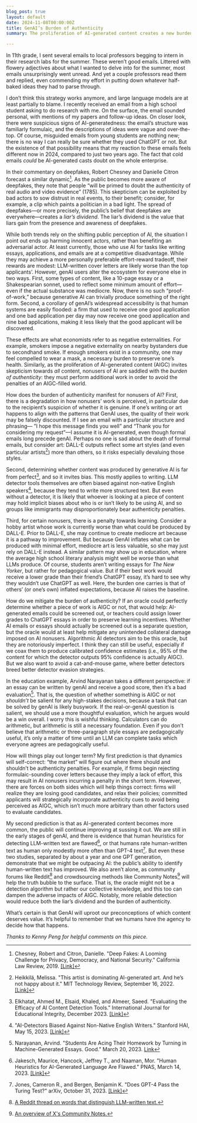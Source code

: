 ```yaml
---
blog_post: true
layout: default
date: 2024-11-08T00:00:00Z
title: GenAI’s Burden of Authenticity
summary: The proliferation of AI-generated content creates a new burden for AI nonusers to prove their authenticity.

---
```


In 11th grade, I sent several emails to local professors begging to intern in their research labs for the summer. These weren’t good emails. Littered with flowery adjectives about what I wanted to delve into for the summer, most emails unsurprisingly went unread. And yet a couple professors read them and replied, even commending my effort in putting down whatever half-baked ideas they had to parse through. 

I don’t think this strategy works anymore, and large language models are at least partially to blame. I recently received an email from a high school student asking to do research with me. On the surface, the email sounded personal, with mentions of my papers and follow-up ideas. On closer look, there were suspicious signs of AI-generatedness: the email’s structure was familiarly formulaic, and the descriptions of ideas were vague and over-the-top. Of course, misguided emails from young students are nothing new; there is no way I can really be sure whether they used ChatGPT or not. But the existence of that possibility means that my reaction to these emails feels different now in 2024, compared to just two years ago. The fact that cold emails *could* be AI-generated casts doubt on the whole enterprise.

In their commentary on deepfakes, Robert Chesney and Danielle Citron forecast a similar dynamic[^1]. As the public becomes more aware of deepfakes, they note that people “will be primed to doubt the authenticity of real audio and video evidence” (1785). This skepticism can be exploited by bad actors to sow distrust in real events, to their benefit; consider, for example, a clip which paints a politician in a bad light. The spread of deepfakes—or more precisely, the public’s belief that deepfakes are everywhere—creates a *liar’s dividend*. The liar’s dividend is the value that liars gain from the presence and awareness of deepfakes.

While both trends rely on the shifting public perception of AI, the situation I point out ends up harming innocent actors, rather than benefiting an adversarial actor. At least currently, those who use AI for tasks like writing essays, applications, and emails are at a competitive disadvantage. While they may achieve a more personally preferable effort-reward tradeoff, their rewards are modest: LLM-written cover letters are likely worse than the top applicants’. However, genAI users alter the ecosystem for everyone else in two ways. First, some types of content, like a 10-page essay or a Shakespearian sonnet, used to reflect some minimum amount of effort—even if the actual substance was mediocre. Now, there is no such “proof-of-work,” because generative AI can trivially produce something of the right form. Second, a corollary of genAI’s widespread accessibility is that human systems are easily flooded: a firm that used to receive one good application and one bad application per day may now receive one good application and nine bad applications, making it less likely that the good applicant will be discovered. 

These effects are what economists refer to as negative externalities. For example, smokers impose a negative externality on nearby bystanders due to secondhand smoke. If enough smokers exist in a community, one may feel compelled to wear a mask, a necessary burden to preserve one’s health. Similarly, as the proliferation of AI-generated content (AIGC) invites skepticism towards *all* content, nonusers of AI are saddled with the *burden of authenticity*: they must perform additional work in order to avoid the penalties of an AIGC-filled world.

How does the burden of authenticity manifest for nonusers of AI? First, there is a degradation in how nonusers’ work is perceived, in particular due to the recipient’s suspicion of whether it is genuine. If one’s writing or art happens to align with the patterns that GenAI uses, the quality of their work may be falsely discounted. If I see an email with a particular structure and phrasing— ”I hope this message finds you well” and “Thank you for considering my request”—I assume it is AI-generated, even though formal emails long precede genAI. Perhaps no one is sad about the death of formal emails, but consider art: DALL-E outputs reflect some art styles (and even particular artists[^2]) more than others, so it risks especially devaluing those styles. 

Second, determining whether content was produced by generative AI is far from perfect[^3], and so it invites bias. This mostly applies to writing. LLM detector tools themselves are often biased against non-native English speakers[^4], because they tend to write more structured text. But even without a detector, it is likely that whoever is looking at a piece of content may hold implicit biases about who is or isn’t likely to be using AI, and so groups like immigrants may disproportionately bear authenticity penalties.

Third, for certain nonusers, there is a penalty towards learning. Consider a hobby artist whose work is currently worse than what could be produced by DALL-E. Prior to DALL-E, she may continue to create mediocre art because it is a pathway to improvement. But because GenAI inflates what can be produced with minimal effort, mediocre art is less valuable, so she may just rely on DALL-E instead. A similar pattern may show up in education, where the average high school literary analysis might well be worse than what LLMs produce. Of course, students aren’t writing essays for *The New Yorker*, but rather for pedagogical value. But if their best work would receive a lower grade than their friend’s ChatGPT essay, it’s hard to see why they wouldn’t use ChatGPT as well. Here, the burden one carries is that of others’ (or one’s own) inflated expectations, because AI raises the baseline.

How do we mitigate the burden of authenticity? If an oracle could perfectly determine whether a piece of work is AIGC or not, that would help: AI-generated emails could be screened out, or teachers could assign lower grades to ChatGPT essays in order to preserve learning incentives. Whether AI emails or essays should actually be screened out is a separate question, but the oracle would at least help mitigate any unintended collateral damage imposed on AI nonusers. Algorithmic AI detectors aim to be this oracle, but they are notoriously imperfect. I think they can still be useful, especially if we coax them to produce calibrated confidence estimates (i.e., 95% of the content for which the detector outputs 95% confidence is actually AIGC). But we also want to avoid a cat-and-mouse game, where better detectors breed better detector evasion strategies.

In the education example, Arvind Narayanan takes a different perspective: if an essay can be written by genAI and receive a good score, then it’s a bad evaluation[^5]. That is, the question of whether something is AIGC or not *shouldn’t* be salient for any high-stakes decisions, because a task that can be solved by genAI is likely busywork. If the real-or-genAI question is salient, we should use a more thoughtful evaluation, which he argues would be a win overall. I worry this is wishful thinking. Calculators can do arithmetic, but arithmetic is still a necessary foundation. Even if you don’t believe that arithmetic or three-paragraph style essays are pedagogically useful, it’s only a matter of time until an LLM can complete tasks which everyone agrees are pedagogically useful.

How will things play out longer term? My first prediction is that dynamics will self-correct: “the market” will figure out where there should and shouldn’t be authenticity penalties. For example, if firms begin rejecting formulaic-sounding cover letters because they imply a lack of effort, this may result in AI nonusers incurring a penalty in the short term. However, there are forces on both sides which will help things correct: firms will realize they are losing good candidates, and relax their policies; committed applicants will strategically incorporate authenticity cues to avoid being perceived as AIGC, which isn’t much more arbitrary than other factors used to evaluate candidates. 

My second prediction is that as AI-generated content becomes more common, the public will continue improving at sussing it out. We are still in the early stages of genAI, and there is evidence that human heuristics for detecting LLM-written text are flawed[^6], or that humans rate human-written text as human only modestly more often than GPT-4 text[^7]. But even these two studies, separated by about a year and one GPT generation, demonstrate that we might be outpacing AI: the public’s ability to identify human-written text has improved. We also aren’t alone, as community forums like Reddit[^8] and crowdsourcing methods like Community Notes[^9] will help the truth bubble to the surface. That is, the oracle might not be a detection algorithm but rather our collective knowledge, and this too can dampen the adverse impacts of AIGC. Notably, more reliable detection would reduce both the liar’s dividend and the burden of authenticity.

What’s certain is that GenAI will uproot our preconceptions of which content deserves value. It’s helpful to remember that we humans have the agency to decide how that happens.

*Thanks to Kenny Peng for helpful comments on this piece.*

[^1]: Chesney, Robert and Citron, Danielle. "Deep Fakes: A Looming Challenge for Privacy, Democracy, and National Security." California Law Review, 2019. [[Link]](https://ssrn.com/abstract=3213954)

[^2]: Heikkilä, Melissa. "This artist is dominating AI-generated art. And he’s not happy about it." MIT Technology Review, September 16, 2022. [[Link]](https://www.technologyreview.com/2022/09/16/1059598/this-artist-is-dominating-ai-generated-art-and-hes-not-happy-about-it/)

[^3]: Elkhatat, Ahmed M., Elsaid, Khaled, and Almeer, Saeed. "Evaluating the Efficacy of AI Content Detection Tools." International Journal for Educational Integrity, December 2023. [[Link]](https://doi.org/10.1007/s40979-023-00140-5)

[^4]: "AI-Detectors Biased Against Non-Native English Writers." Stanford HAI, May 15, 2023. [[Link]](https://hai.stanford.edu/news/ai-detectors-biased-against-non-native-english-writers)

[^5]: Narayanan, Arvind. "Students Are Acing Their Homework by Turning in Machine-Generated Essays. Good." March 20, 2023. [Link](https://www.aisnakeoil.com/p/students-are-acing-their-homework)

[^6]: Jakesch, Maurice, Hancock, Jeffrey T., and Naaman, Mor. "Human Heuristics for AI-Generated Language Are Flawed." PNAS, March 14, 2023. [[Link]](https://doi.org/10.1073/pnas.2208839120)

[^7]: Jones, Cameron R., and Bergen, Benjamin K. "Does GPT-4 Pass the Turing Test?" arXiv, October 31, 2023. [[Link]](https://arxiv.org/abs/2310.20216v2)

[^8]: [A Reddit thread on words that distinguish LLM-written text.](https://www.reddit.com/r/OpenAI/comments/1cdo36l/whats_your_personal_tell_word_to_identify/)

[^9]: [An overview of X's Community Notes.](https://communitynotes.x.com/guide/en/about/introduction)
